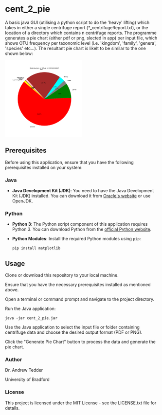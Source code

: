 # cent_2_pie
A basic java GUI (utilising a python script to do the 'heavy' lifting) which takes in either a single centrifuge report (*_centrifugeReport.txt), or the location of a directory which contains n centrifuge reports. The programme generates a pie chart (either pdf or png, slected in app) per input file, which shows OTU frequency per taxonomic level (i.e. 'kingdom', 'family', 'genera', 'species' etc...). The resultant pie chart is likelt to be similar to the one shown below:

<img src="https://github.com/DrATedder/cent_2_pie/blob/main/ERR1329867_fastp_trimmed_decon_centrifugeReport_chart.png" width=50% height=50%>

## Prerequisites

Before using this application, ensure that you have the following prerequisites installed on your system:

### Java

- **Java Development Kit (JDK)**: You need to have the Java Development Kit (JDK) installed. You can download it from [Oracle's website](https://www.oracle.com/java/technologies/javase-downloads.html) or use OpenJDK.

### Python

- **Python 3**: The Python script component of this application requires Python 3. You can download Python from the [official Python website](https://www.python.org/downloads/).

- **Python Modules**: Install the required Python modules using `pip`:

  ```bash
  pip install matplotlib

## Usage

Clone or download this repository to your local machine.

Ensure that you have the necessary prerequisites installed as mentioned above.

Open a terminal or command prompt and navigate to the project directory.

Run the Java application:

    java -jar cent_2_pie.jar

Use the Java application to select the input file or folder containing centrifuge data and choose the desired output format (PDF or PNG).

Click the "Generate Pie Chart" button to process the data and generate the pie chart.

### Author

Dr. Andrew Tedder

University of Bradford

### License

This project is licensed under the MIT License - see the LICENSE.txt file for details.


